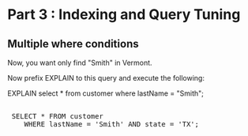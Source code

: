 # Part 3 : Indexing and Query Tuning

## Multiple where conditions
 
Now, you want only find "Smith" in Vermont.

Now prefix EXPLAIN to this query and execute the following:

EXPLAIN select * from customer where lastName = "Smith";

<pre id="example"> 
 SELECT * FROM customer 
    WHERE lastName = 'Smith' AND state = 'TX';
</pre>
